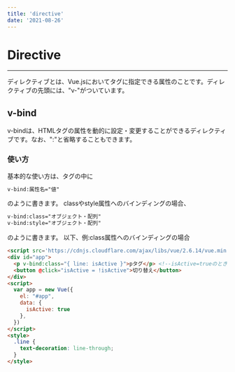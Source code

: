```yaml
---
title: 'directive'
date: '2021-08-26'
---
```


# Directive
---

ディレクティブとは、Vue.jsにおいてタグに指定できる属性のことです。ディレクティブの先頭には、"v-"がついています。


## v-bind

v-bindは、HTMLタグの属性を動的に設定・変更することができるディレクティブです。なお、":"と省略することもできます。

### 使い方

基本的な使い方は、タグの中に
```html
v-bind:属性名="値"
```
のように書きます。
classやstyle属性へのバインディングの場合、
```html
v-bind:class="オブジェクト・配列"
v-bind:style="オブジェクト・配列"
```
のように書きます。
以下、例:class属性へのバインディングの場合
```html
<script src='https://cdnjs.cloudflare.com/ajax/libs/vue/2.6.14/vue.min.js'></script><!-- https://cdnjs.com/libraries/vue -->
<div id="app">
  <p v-bind:class="{ line: isActive }">pタグ</p> <!--isActive=trueのとき、"pタグ"-->
  <button @click="isActive = !isActive">切り替え</button>
</div>
<script>
  var app = new Vue({
    el: "#app",
    data: {
      isActive: true
    },
  })
</script>
<style>
  .line {
    text-decoration: line-through;
  }
</style>
```

